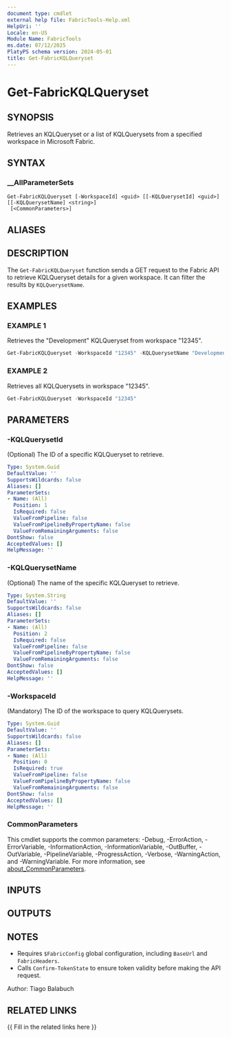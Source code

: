 ```yaml
---
document type: cmdlet
external help file: FabricTools-Help.xml
HelpUri: ''
Locale: en-US
Module Name: FabricTools
ms.date: 07/12/2025
PlatyPS schema version: 2024-05-01
title: Get-FabricKQLQueryset
---
```


# Get-FabricKQLQueryset

## SYNOPSIS

Retrieves an KQLQueryset or a list of KQLQuerysets from a specified workspace in Microsoft Fabric.

## SYNTAX

### __AllParameterSets

```
Get-FabricKQLQueryset [-WorkspaceId] <guid> [[-KQLQuerysetId] <guid>] [[-KQLQuerysetName] <string>]
 [<CommonParameters>]
```

## ALIASES

## DESCRIPTION

The `Get-FabricKQLQueryset` function sends a GET request to the Fabric API to retrieve KQLQueryset details for a given workspace.
It can filter the results by `KQLQuerysetName`.

## EXAMPLES

### EXAMPLE 1

Retrieves the "Development" KQLQueryset from workspace "12345".

```powershell
Get-FabricKQLQueryset -WorkspaceId "12345" -KQLQuerysetName "Development"
```

### EXAMPLE 2

Retrieves all KQLQuerysets in workspace "12345".

```powershell
Get-FabricKQLQueryset -WorkspaceId "12345"
```

## PARAMETERS

### -KQLQuerysetId

(Optional) The ID of a specific KQLQueryset to retrieve.

```yaml
Type: System.Guid
DefaultValue: ''
SupportsWildcards: false
Aliases: []
ParameterSets:
- Name: (All)
  Position: 1
  IsRequired: false
  ValueFromPipeline: false
  ValueFromPipelineByPropertyName: false
  ValueFromRemainingArguments: false
DontShow: false
AcceptedValues: []
HelpMessage: ''
```

### -KQLQuerysetName

(Optional) The name of the specific KQLQueryset to retrieve.

```yaml
Type: System.String
DefaultValue: ''
SupportsWildcards: false
Aliases: []
ParameterSets:
- Name: (All)
  Position: 2
  IsRequired: false
  ValueFromPipeline: false
  ValueFromPipelineByPropertyName: false
  ValueFromRemainingArguments: false
DontShow: false
AcceptedValues: []
HelpMessage: ''
```

### -WorkspaceId

(Mandatory) The ID of the workspace to query KQLQuerysets.

```yaml
Type: System.Guid
DefaultValue: ''
SupportsWildcards: false
Aliases: []
ParameterSets:
- Name: (All)
  Position: 0
  IsRequired: true
  ValueFromPipeline: false
  ValueFromPipelineByPropertyName: false
  ValueFromRemainingArguments: false
DontShow: false
AcceptedValues: []
HelpMessage: ''
```

### CommonParameters

This cmdlet supports the common parameters: -Debug, -ErrorAction, -ErrorVariable,
-InformationAction, -InformationVariable, -OutBuffer, -OutVariable, -PipelineVariable,
-ProgressAction, -Verbose, -WarningAction, and -WarningVariable. For more information, see
[about_CommonParameters](https://go.microsoft.com/fwlink/?LinkID=113216).

## INPUTS

## OUTPUTS

## NOTES

- Requires `$FabricConfig` global configuration, including `BaseUrl` and `FabricHeaders`.
- Calls `Confirm-TokenState` to ensure token validity before making the API request.

Author: Tiago Balabuch

## RELATED LINKS

{{ Fill in the related links here }}

